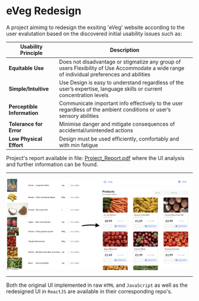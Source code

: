 # eVeg Redesign

A project aimimg to redesign the exsiting 'eVeg' website according to the user evalutation based on the
discovered initial usability issues such as:

|Usability Principle|Description|
|---|---|
| **Equitable Use** |Does not disadvantage or stigmatize any group of users Flexibility of Use Accommodate a wide range of individual preferences and abilities|
| **Simple/Intuitive** |Use Design is easy to understand regardless of the user’s expertise, language skills or current concentration levels|
| **Perceptible Information** |Communicate important info effectively to the user regardless of the ambient conditions or user’s sensory abilities|
| **Tolerance for Error** | Minimise danger and mitigate consequences of accidental/unintended actions |
| **Low Physical Effort** | Design must be used efficiently, comfortably and with min fatigue |

Project's report available in file: [Project_Report.pdf](https://github.com/marektopolewski/evegPublicVersion/blob/master/Project_Report.pdf) where the UI analysis and further information can be found.

--------

![Redisgn image could not be found](https://github.com/marektopolewski/evegPublicVersion/blob/master/eveg-original/thumbnail.png)

--------

Both the original UI implemented in raw `HTML` and `JavaScript` as well as the redesigned UI in `ReactJS` are available in their corresponding repo's.